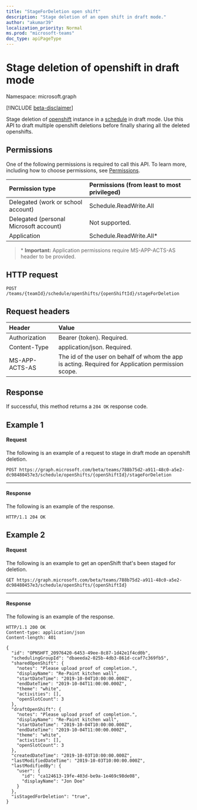 ```yaml
---
title: "StageForDeletion open shift"
description: "Stage deletion of an open shift in draft mode."
author: "akumar39"
localization_priority: Normal
ms.prod: "microsoft-teams"
doc_type: apiPageType
---
```


# Stage deletion of openshift in draft mode

Namespace: microsoft.graph

[!INCLUDE [beta-disclaimer](../../includes/beta-disclaimer.md)]

Stage deletion of [openshift](../resources/openshift.md) instance in a [schedule](../resources/schedule.md) in draft mode.
Use this API to draft multiple openshift deletions before finally sharing all the deleted openshifts.

## Permissions

One of the following permissions is required to call this API. To learn more, including how to choose permissions, see [Permissions](/graph/permissions-reference).

|Permission type      | Permissions (from least to most privileged)              |
|:--------------------|:---------------------------------------------------------|
|Delegated (work or school account) | Schedule.ReadWrite.All    |
|Delegated (personal Microsoft account) | Not supported.    |
|Application | Schedule.ReadWrite.All* |

>\* **Important:** Application permissions require MS-APP-ACTS-AS header to be provided.

## HTTP request

<!-- { "blockType": "ignored" } -->

```http
POST /teams/{teamId}/schedule/openShifts/{openShiftId}/stageForDeletion
```

## Request headers

| Header       | Value |
|:---------------|:--------|
| Authorization  | Bearer {token}. Required.  |
| Content-Type  | application/json. Required.  |
| MS-APP-ACTS-AS | The id of the user on behalf of whom the app is acting. Required for Application permission scope. |

## Response

If successful, this method returns a `204 OK` response code.

## Example 1

#### Request

The following is an example of a request to stage in draft mode an openshift deletion.

```http
POST https://graph.microsoft.com/beta/teams/788b75d2-a911-48c0-a5e2-dc98480457e3/schedule/openShifts/{openShiftId}/stageForDeletion
```
---

#### Response

The following is an example of the response.

```http
HTTP/1.1 204 OK
```

## Example 2

#### Request

The following is an example to get an openShift that's been staged for deletion.

```http
GET https://graph.microsoft.com/beta/teams/788b75d2-a911-48c0-a5e2-dc98480457e3/schedule/openShifts/{openShiftId}

```
---

#### Response

The following is an example of the response.

```http
HTTP/1.1 200 OK
Content-type: application/json
Content-length: 401

{
  "id": "OPNSHFT_20976420-6453-49ee-8c87-1d42e1f4cd0b",
  "schedulingGroupId": "dbaeeda2-025b-4db3-861d-ccaf7c369fb5",
  "sharedOpenShift": {
    "notes": "Please upload proof of completion.",
    "displayName": "Re-Paint kitchen wall",
    "startDateTime": "2019-10-04T10:00:00.000Z",
    "endDateTime": "2019-10-04T11:00:00.000Z",
    "theme": "white",
    "activities": [],
    "openSlotCount": 3
  },
  "draftOpenShift": {
    "notes": "Please upload proof of completion.",
    "displayName": "Re-Paint kitchen wall",
    "startDateTime": "2019-10-04T10:00:00.000Z",
    "endDateTime": "2019-10-04T11:00:00.000Z",
    "theme": "white",
    "activities": [],
    "openSlotCount": 3
  },
  "createdDateTime": "2019-10-03T10:00:00.000Z",
  "lastModifiedDateTime": "2019-10-03T10:00:00.000Z",
  "lastModifiedBy": {
    "user": {
      "id": "ca124613-19fe-403d-be9a-1e469c98de08",
      "displayName": "Jon Doe"
    }
  },
  "isStagedForDeletion": "true",
}
```

<!-- uuid: 8fcb5dbc-d5aa-4681-8e31-b001d5168d79
2015-10-25 14:57:30 UTC -->
<!--
{
  "type": "#page.annotation",
  "description": "Stage deletion of timeOff in draft mode.",
  "keywords": "",
  "section": "documentation",
  "tocPath": "",
  "suppressions": [
  ]
}
-->
